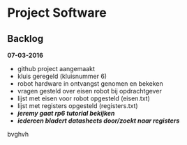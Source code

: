 # **Project Software**
## Backlog

**07-03-2016**

- github project aangemaakt
- kluis geregeld (kluisnummer 6)
- robot hardware in ontvangst genomen en bekeken
- vragen gesteld over eisen robot bij opdrachtgever
- lijst met eisen voor robot opgesteld (eisen.txt)
- lijst met registers opgesteld (registers.txt)
- **_jeremy gaat rp6 tutorial bekijken_**
- **_iedereen bladert datasheets door/zoekt naar registers_**
 
bvghvh
